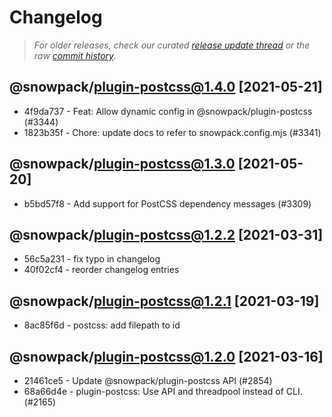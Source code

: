 # Changelog

> *For older releases, check our curated [release update thread](https://github.com/snowpackjs/snowpack/discussions/1183) or the raw [commit history](https://github.com/snowpackjs/snowpack/commits/main/plugins/plugin-postcss).*

<!-- add changelog entries here - do not delete! -->

## @snowpack/plugin-postcss@1.4.0 [2021-05-21]

* 4f9da737 - Feat: Allow dynamic config in @snowpack/plugin-postcss (#3344) <Drew Powers>
* 1823b35f - Chore: update docs to refer to snowpack.config.mjs (#3341) <Drew Powers>

## @snowpack/plugin-postcss@1.3.0 [2021-05-20]

* b5bd57f8 - Add support for PostCSS dependency messages (#3309) <Brad Cornes>

## @snowpack/plugin-postcss@1.2.2 [2021-03-31]

* 56c5a231 - fix typo in changelog 
* 40f02cf4 - reorder changelog entries 

## @snowpack/plugin-postcss@1.2.1 [2021-03-19]

* 8ac85f6d - postcss: add filepath to id 


## @snowpack/plugin-postcss@1.2.0 [2021-03-16]

* 21461ce5 - Update @snowpack/plugin-postcss API (#2854) <Drew Powers>
* 68a66d4e - plugin-postcss: Use API and threadpool instead of CLI. (#2165) <Josh Wilson>

